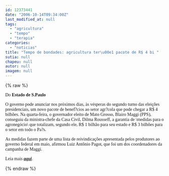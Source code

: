 ```yaml
---
id: 12373441
date: "2006-10-14T09:34:00Z"
last_modified_at: null
tags:
  - "agricultura"
  - "tempo"
  - "terapia"
categories:
  - "noticias"
title: "Tempo de bondades: agricultura ter\u00e1 pacote de R$ 4 bi "
sutia: null
chapeu: null
autor: null
imagem: null
---
```

{% raw %}
<p><P><FONT face=Verdana>Do <STRONG>Estado de S.Paulo</STRONG></FONT></P></p>
<p><P><FONT face=Verdana>O governo pode anunciar nos próximos dias, às vésperas do segundo turno das eleições presidenciais, um novo pacote de benef?cios ao setor agr?cola que pode chegar a R$ 4 bilhões. Na quarta-feira, o governador eleito de Mato Grosso, Blairo Maggi (PPS), conseguiu da ministra-chefe da Casa Civil, Dilma Rousseff, a garantia de \medidas para o agronegócio\ que totalizam, segundo ele, R$ 1 bilhão para seu estado e R$ 3 bilhões para o setor em todo o Pa?s.</FONT></P></p>
<p><P><FONT face=Verdana>As medidas fazem parte de uma lista de reivindicações apresentada pelos produtores ao governo federal em maio, afirmou Luiz Antônio Pagot, que foi um dos coordenadores da campanha de Maggi.</FONT></P></p>
<p><P><FONT face=Verdana>Leia mais <STRONG><EM><A href=\"https://www.estado.com.br/editorias/2006/10/14/eco-1.93.4.20061014.9.1.xml\" target=_blank>aqui</A></EM></STRONG>.</FONT></P> </p>
{% endraw %}